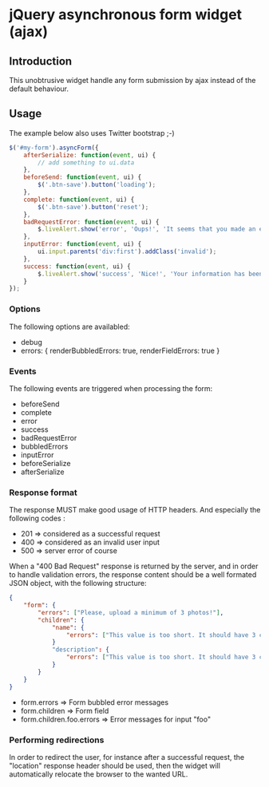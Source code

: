 # jQuery asynchronous form widget (ajax)

## Introduction

This unobtrusive widget handle any form submission by ajax instead of the default behaviour.

## Usage

The example below also uses Twitter bootstrap ;-)

```javascript
$('#my-form').asyncForm({
    afterSerialize: function(event, ui) {
        // add something to ui.data
    },
    beforeSend: function(event, ui) {
        $('.btn-save').button('loading');
    },
    complete: function(event, ui) {
        $('.btn-save').button('reset');
    },
    badRequestError: function(event, ui) {
        $.liveAlert.show('error', 'Oups!', 'It seems that you made an error... Please check your inputs!');
    },
    inputError: function(event, ui) {
        ui.input.parents('div:first').addClass('invalid');
    },
    success: function(event, ui) {
        $.liveAlert.show('success', 'Nice!', 'Your information has been saved.');
    }
});
```

### Options

The following options are availabled:

 - debug
 -
     errors: {
         renderBubbledErrors: true,
         renderFieldErrors: true
     }

### Events

The following events are triggered when processing the form:

 - beforeSend
 - complete
 - error
 - success
 - badRequestError
 - bubbledErrors
 - inputError
 - beforeSerialize
 - afterSerialize


### Response format

The response MUST make good usage of HTTP headers.
And especially the following codes :

 - 201 => considered as a successful request
 - 400 => considered as an invalid user input
 - 500 => server error of course

When a "400 Bad Request" response is returned by the server, and in order to handle validation errors, the response
content should be a well formated JSON object, with the following structure:

```json
{
    "form": {
        "errors": ["Please, upload a minimum of 3 photos!"],
        "children": {
            "name": {
                "errors": ["This value is too short. It should have 3 characters or more"]
            }
            "description": {
                "errors": ["This value is too short. It should have 3 characters or more"]
            }
        }
    }
}
```

 - form.errors => Form bubbled error messages
 - form.children => Form field
 - form.children.foo.errors => Error messages for input "foo"


### Performing redirections

In order to redirect the user, for instance after a successful request, the "location" response header should be used,
then the widget will automatically relocate the browser to the wanted URL.
